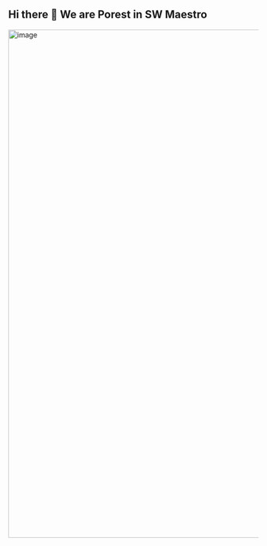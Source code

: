 ## Hi there 👋 We are Porest in SW Maestro

<!--

**Here are some ideas to get you started:**

🙋‍♀️ A short introduction - what is your organization all about?
🌈 Contribution guidelines - how can the community get involved?
👩‍💻 Useful resources - where can the community find your docs? Is there anything else the community should know?
🍿 Fun facts - what does your team eat for breakfast?
🧙 Remember, you can do mighty things with the power of [Markdown](https://docs.github.com/github/writing-on-github/getting-started-with-writing-and-formatting-on-github/basic-writing-and-formatting-syntax)
-->
<img width="1023" alt="image" src="https://github.com/SWM-Porest/.github/assets/38347891/23a21580-de87-4425-9dc6-933a2a6edbc2">





